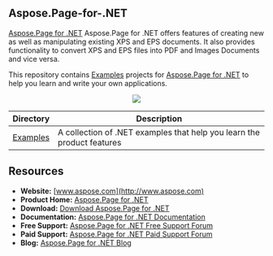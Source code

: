 ## Aspose.Page-for-.NET

[Aspose.Page for .NET](http://https://products.aspose.com/page/net) Aspose.Page for .NET offers features of creating new as well as manipulating existing XPS and EPS documents. It also provides functionality to convert XPS and EPS files into PDF and Images Documents and vice versa.

This repository contains [Examples](Examples) projects for [Aspose.Page for .NET](http://https://products.aspose.com/page/net) to help you learn and write your own applications.

<p align="center">

  <a title="Download complete Aspose.Page for .NET source code" href="https://github.com/aspose-page/Aspose.Page-for-.NET/archive/master.zip">
	<img src="https://raw.github.com/AsposeExamples/java-examples-dashboard/master/images/downloadZip-Button-Large.png" />
  </a>
</p>

Directory | Description
--------- | -----------
[Examples](Examples)  | A collection of .NET examples that help you learn the product features

## Resources

+ **Website:** [www.aspose.com](http://www.aspose.com)
+ **Product Home:** [Aspose.Page for .NET](https://products.aspose.com/page/net)
+ **Download:** [Download Aspose.Page for .NET](https://www.nuget.org/packages/Aspose.Page/)
+ **Documentation:** [Aspose.Page for .NET Documentation](https://docs.aspose.com/display/pagenet/Home)
+ **Free Support:** [Aspose.Page for .NET Free Support Forum](https://forum.aspose.com/c/page)
+ **Paid Support:** [Aspose.Page for .NET Paid Support Forum](https://helpdesk.aspose.com/)
+ **Blog:** [Aspose.Page for .NET Blog](https://blog.aspose.com/category/page/)
